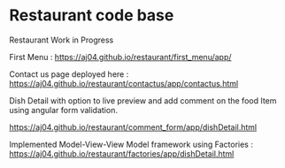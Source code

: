 # Restaurant code base
Restaurant Work in Progress

First Menu  : https://aj04.github.io/restaurant/first_menu/app/

Contact us page deployed here : https://aj04.github.io/restaurant/contactus/app/contactus.html

Dish Detail with option to live preview and add comment on the food Item using angular form validation.

https://aj04.github.io/restaurant/comment_form/app/dishDetail.html

Implemented Model-View-View Model framework using Factories :
https://aj04.github.io/restaurant/factories/app/dishDetail.html

